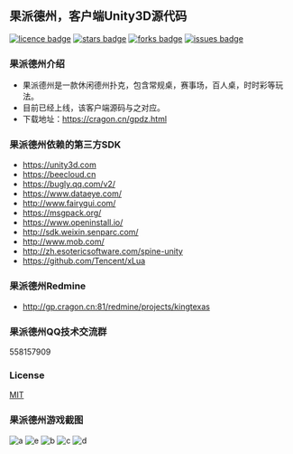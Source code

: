 ﻿## 果派德州，客户端Unity3D源代码
[![licence badge]][licence]
[![stars badge]][stars]
[![forks badge]][forks]
[![issues badge]][issues]

### 果派德州介绍
- 果派德州是一款休闲德州扑克，包含常规桌，赛事场，百人桌，时时彩等玩法。
- 目前已经上线，该客户端源码与之对应。
- 下载地址：https://cragon.cn/gpdz.html

### 果派德州依赖的第三方SDK
- https://unity3d.com
- https://beecloud.cn
- https://bugly.qq.com/v2/
- https://www.dataeye.com/
- http://www.fairygui.com/
- https://msgpack.org/
- https://www.openinstall.io/
- http://sdk.weixin.senparc.com/
- http://www.mob.com/
- http://zh.esotericsoftware.com/spine-unity
- https://github.com/Tencent/xLua

### 果派德州Redmine
- http://gp.cragon.cn:81/redmine/projects/kingtexas

### 果派德州QQ技术交流群
558157909

### License
[MIT](/LICENSE)

### 果派德州游戏截图
![a](https://github.com/CragonGame/CasinosClient/blob/master/Doc/Images/a.png)
![e](https://github.com/CragonGame/CasinosClient/blob/master/Doc/Images/e.png)
![b](https://github.com/CragonGame/CasinosClient/blob/master/Doc/Images/b.png)
![c](https://github.com/CragonGame/CasinosClient/blob/master/Doc/Images/c.png)
![d](https://github.com/CragonGame/CasinosClient/blob/master/Doc/Images/d.png)

[licence badge]:https://img.shields.io/badge/license-MIT-blue.svg
[stars badge]:https://img.shields.io/github/stars/CragonGame/CasinosClient.svg
[forks badge]:https://img.shields.io/github/forks/CragonGame/CasinosClient.svg
[issues badge]:https://img.shields.io/github/issues/CragonGame/CasinosClient.svg

[licence]:https://github.com/CragonGame/CasinosClient/blob/master/LICENSE
[stars]:https://github.com/CragonGame/CasinosClient/stargazers
[forks]:https://github.com/CragonGame/CasinosClient/network
[issues]:https://github.com/CragonGame/CasinosClient/issues

